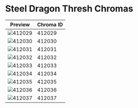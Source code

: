 # Steel Dragon Thresh Chromas

| Preview | Chroma ID |
|---------|-----------|
| ![412029](https://raw.communitydragon.org/latest/plugins/rcp-be-lol-game-data/global/default/v1/champion-chroma-images/412/412029.png) | 412029 |
| ![412030](https://raw.communitydragon.org/latest/plugins/rcp-be-lol-game-data/global/default/v1/champion-chroma-images/412/412030.png) | 412030 |
| ![412031](https://raw.communitydragon.org/latest/plugins/rcp-be-lol-game-data/global/default/v1/champion-chroma-images/412/412031.png) | 412031 |
| ![412032](https://raw.communitydragon.org/latest/plugins/rcp-be-lol-game-data/global/default/v1/champion-chroma-images/412/412032.png) | 412032 |
| ![412033](https://raw.communitydragon.org/latest/plugins/rcp-be-lol-game-data/global/default/v1/champion-chroma-images/412/412033.png) | 412033 |
| ![412034](https://raw.communitydragon.org/latest/plugins/rcp-be-lol-game-data/global/default/v1/champion-chroma-images/412/412034.png) | 412034 |
| ![412035](https://raw.communitydragon.org/latest/plugins/rcp-be-lol-game-data/global/default/v1/champion-chroma-images/412/412035.png) | 412035 |
| ![412036](https://raw.communitydragon.org/latest/plugins/rcp-be-lol-game-data/global/default/v1/champion-chroma-images/412/412036.png) | 412036 |
| ![412037](https://raw.communitydragon.org/latest/plugins/rcp-be-lol-game-data/global/default/v1/champion-chroma-images/412/412037.png) | 412037 |